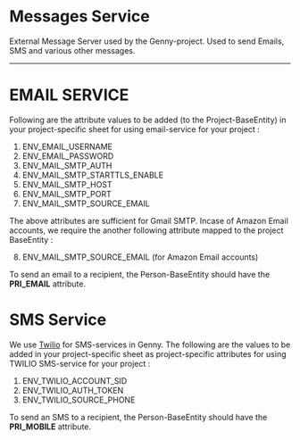 # Messages Service

External Message Server used by the Genny-project. Used to send Emails, SMS and various other messages.

---

# EMAIL SERVICE

Following are the attribute values to be added (to the Project-BaseEntity) in your project-specific sheet for using email-service for your project :

1) ENV_EMAIL_USERNAME
2) ENV_EMAIL_PASSWORD
3) ENV_MAIL_SMTP_AUTH
4) ENV_MAIL_SMTP_STARTTLS_ENABLE
5) ENV_MAIL_SMTP_HOST
6) ENV_MAIL_SMTP_PORT
7) ENV_MAIL_SMTP_SOURCE_EMAIL

The above attributes are sufficient for Gmail SMTP. Incase of Amazon Email accounts, we require the another following attribute mapped to the project BaseEntity :

8) ENV_MAIL_SMTP_SOURCE_EMAIL (for Amazon Email accounts)

To send an email to a recipient, the Person-BaseEntity should have the **PRI_EMAIL** attribute.

# SMS Service

We use [Twilio](https://www.twilio.com/) for SMS-services in Genny. The following are the values to be added in your project-specific sheet as project-specific attributes for using TWILIO SMS-service for your project :

1) ENV_TWILIO_ACCOUNT_SID
2) ENV_TWILIO_AUTH_TOKEN
3) ENV_TWILIO_SOURCE_PHONE

To send an SMS to a recipient, the Person-BaseEntity should have the **PRI_MOBILE** attribute.



